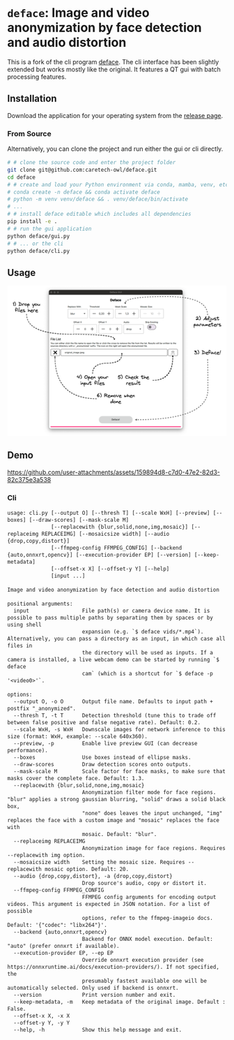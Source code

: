 # `deface`: Image and video anonymization by face detection and audio distortion

This is a fork of the cli program [deface](https://github.com/ORB-HD/deface). The cli interface has been slightly extended but works mostly like the original. It features a QT gui with batch processing features.

## Installation

Download the application for your operating system from the [release page](https://github.com/caretech-owl/deface/releases).

### From Source

Alternatively, you can clone the project and run either the gui or cli directly.

```bash
# # clone the source code and enter the project folder
git clone git@github.com:caretech-owl/deface.git
cd deface
# # create and load your Python environment via conda, mamba, venv, etc...
# conda create -n deface && conda activate deface
# python -m venv venv/deface && . venv/deface/bin/activate
# ...
# # install deface editable which includes all dependencies
pip install -e .
# # run the gui application
python deface/gui.py
# # ... or the cli
python deface/cli.py
```

## Usage

![Screenshot](img/deface_gui.png)

## Demo

https://github.com/user-attachments/assets/159894d8-c7d0-47e2-82d3-82c375e3a538

### Cli

```
usage: cli.py [--output O] [--thresh T] [--scale WxH] [--preview] [--boxes] [--draw-scores] [--mask-scale M]
              [--replacewith {blur,solid,none,img,mosaic}] [--replaceimg REPLACEIMG] [--mosaicsize width] [--audio {drop,copy,distort}]
              [--ffmpeg-config FFMPEG_CONFIG] [--backend {auto,onnxrt,opencv}] [--execution-provider EP] [--version] [--keep-metadata]
              [--offset-x X] [--offset-y Y] [--help]
              [input ...]

Image and video anonymization by face detection and audio distortion

positional arguments:
  input                 File path(s) or camera device name. It is possible to pass multiple paths by separating them by spaces or by using shell
                        expansion (e.g. `$ deface vids/*.mp4`). Alternatively, you can pass a directory as an input, in which case all files in
                        the directory will be used as inputs. If a camera is installed, a live webcam demo can be started by running `$ deface
                        cam` (which is a shortcut for `$ deface -p '<video0>'`.

options:
  --output O, -o O      Output file name. Defaults to input path + postfix "_anonymized".
  --thresh T, -t T      Detection threshold (tune this to trade off between false positive and false negative rate). Default: 0.2.
  --scale WxH, -s WxH   Downscale images for network inference to this size (format: WxH, example: --scale 640x360).
  --preview, -p         Enable live preview GUI (can decrease performance).
  --boxes               Use boxes instead of ellipse masks.
  --draw-scores         Draw detection scores onto outputs.
  --mask-scale M        Scale factor for face masks, to make sure that masks cover the complete face. Default: 1.3.
  --replacewith {blur,solid,none,img,mosaic}
                        Anonymization filter mode for face regions. "blur" applies a strong gaussian blurring, "solid" draws a solid black box,
                        "none" does leaves the input unchanged, "img" replaces the face with a custom image and "mosaic" replaces the face with
                        mosaic. Default: "blur".
  --replaceimg REPLACEIMG
                        Anonymization image for face regions. Requires --replacewith img option.
  --mosaicsize width    Setting the mosaic size. Requires --replacewith mosaic option. Default: 20.
  --audio {drop,copy,distort}, -a {drop,copy,distort}
                        Drop source's audio, copy or distort it.
  --ffmpeg-config FFMPEG_CONFIG
                        FFMPEG config arguments for encoding output videos. This argument is expected in JSON notation. For a list of possible
                        options, refer to the ffmpeg-imageio docs. Default: '{"codec": "libx264"}'.
  --backend {auto,onnxrt,opencv}
                        Backend for ONNX model execution. Default: "auto" (prefer onnxrt if available).
  --execution-provider EP, --ep EP
                        Override onnxrt execution provider (see https://onnxruntime.ai/docs/execution-providers/). If not specified, the
                        presumably fastest available one will be automatically selected. Only used if backend is onnxrt.
  --version             Print version number and exit.
  --keep-metadata, -m   Keep metadata of the original image. Default : False.
  --offset-x X, -x X
  --offset-y Y, -y Y
  --help, -h            Show this help message and exit.
```
